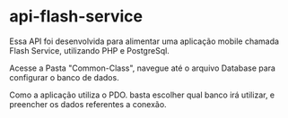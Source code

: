 # api-flash-service
Essa API foi desenvolvida para alimentar uma aplicação mobile chamada Flash Service, utilizando PHP e PostgreSql.


Acesse a Pasta "Common-Class", navegue até o arquivo Database para configurar o banco de dados.

Como a aplicação utiliza o PDO. basta escolher qual banco irá utilizar, e preencher os dados referentes a conexão.
